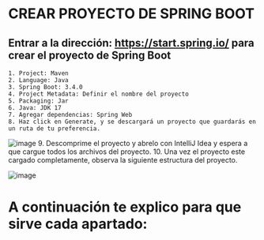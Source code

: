 # CREAR PROYECTO DE SPRING BOOT
## Entrar a la dirección: https://start.spring.io/ para crear el proyecto de Spring Boot
	1. Project: Maven
	2. Language: Java
	3. Spring Boot: 3.4.0
	4. Project Metadata: Definir el nombre del proyecto
	5. Packaging: Jar
	6. Java: JDK 17
	7. Agregar dependencias: Spring Web
 	8. Haz click en Generate, y se descargará un proyecto que guardarás en un ruta de tu preferencia. 
  ![image](https://github.com/user-attachments/assets/ad5c5ef8-37d5-4b98-a37a-9d1706f41e5d)
	9. Descomprime el proyecto y abrelo con IntelliJ Idea y espera a que cargue todos los archivos del proyecto.
 	10. Una vez el proyecto este cargado completamente, observa la siguiente estructura del proyecto.
  
![image](https://github.com/user-attachments/assets/03860e77-907a-445f-8f2a-4d241c0ca8ee)

# A continuación te explico para que sirve cada apartado:



 
